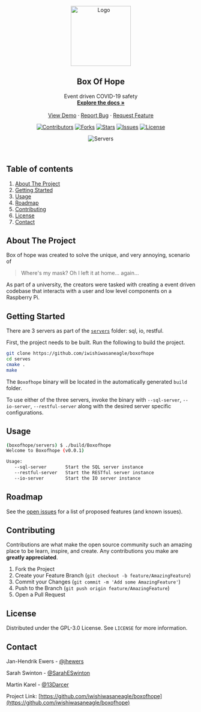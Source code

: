 <!-- PROJECT LOGO -->
<br />
<div align="center">
  <a href="https://boxofhope.co.uk/docs/index.html">
    <img src="https://raw.githubusercontent.com/iwishiwasaneagle/boxofhope/main/images/logo.png" alt="Logo" height="160">
  </a>

  <h2 align="center">Box Of Hope</h2>  
  
  <p align="center">
    Event driven COVID-19 safety
    <br />
    <a href="https://github.com/iwishiwasaneagle/boxofhope/wiki"><strong>Explore the docs »</strong></a>
    <br />
    <br />
    <a href="https://www.boxofhope.co.uk">View Demo</a>
    ·
    <a href="https://github.com/iwishiwasaneagle/boxofhope/issues/new?assignees=&labels=&template=bug_report.md&title=">Report Bug</a>
    ·
    <a href="https://github.com/iwishiwasaneagle/boxofhope/issues/new?assignees=&labels=&template=feature_request.md&title=">Request Feature</a>
  </p>
</div>
<div align="center">
  
[![Contributors](https://img.shields.io/github/contributors/iwishiwasaneagle/boxofhope.svg?style=for-the-badge)](https://github.com/iwishiwasaneagle/boxofhope/graphs/contributors)
[![Forks](https://img.shields.io/github/forks/iwishiwasaneagle/boxofhope.svg?style=for-the-badge)](https://github.com/iwishiwasaneagle/boxofhope/network/members)
[![Stars](https://img.shields.io/github/stars/iwishiwasaneagle/boxofhope.svg?style=for-the-badge)](https://github.com/iwishiwasaneagle/boxofhope/stargazers)
[![Issues](https://img.shields.io/github/issues/iwishiwasaneagle/boxofhope.svg?style=for-the-badge)](https://github.com/iwishiwasaneagle/boxofhope/issues)
[![License](https://img.shields.io/github/license/iwishiwasaneagle/boxofhope.svg?style=for-the-badge)](https://github.com/iwishiwasaneagle/boxofhope/blob/master/LICENSE.txt)
</div>
<div align="center">

![Servers](https://github.com/iwishiwasaneagle/boxofhope/workflows/Servers/badge.svg)
</div>
<br />

<!-- TABLE OF CONTENTS -->
## Table of contents
<ol>
    <li><a href="#about-the-project">About The Project</a></li>
    <li><a href="#getting-started">Getting Started</a></li>
    <li><a href="#usage">Usage</a></li>
    <li><a href="#roadmap">Roadmap</a></li>
    <li><a href="#contributing">Contributing</a></li>
    <li><a href="#license">License</a></li>
    <li><a href="#contact">Contact</a></li>
</ol>



<!-- ABOUT THE PROJECT -->
## About The Project

Box of hope was created to solve the unique, and very annoying, scenario of  

> Where's my mask? Oh I left it at home... again...

As part of a university, the creators were tasked with creating a event driven codebase that interacts with a user and low level components on a Raspberry Pi.



<!-- GETTING STARTED -->
## Getting Started

There are 3 servers as part of the [`servers`](./servers) folder: sql, io, restful.

First, the project needs to be built. Run the following to build the project.

```bash
git clone https://github.com/iwishiwasaneagle/boxofhope
cd serves
cmake .
make
```

The `Boxofhope` binary will be located in the automatically generated `build` folder.

To use either of the three servers, invoke the binary with `--sql-server`, `--io-server`, `--restful-server` along with the desired server specific configurations.




<!-- USAGE EXAMPLES -->
## Usage

```bash
(boxofhope/servers) $ ./build/Boxofhope
Welcome to Boxofhope (v0.0.1)

Usage:
   --sql-server       Start the SQL server instance
   --restful-server   Start the RESTful server instance
   --io-server        Start the IO server instance
```

<!-- ROADMAP -->
## Roadmap

See the [open issues](https://github.com/iwishiwasaneagle/boxofhope/issues?q=is%3Aopen+is%3Aissue+label%3Afeature) for a list of proposed features (and known issues).


<!-- CONTRIBUTING -->
## Contributing

Contributions are what make the open source community such an amazing place to be learn, inspire, and create. Any contributions you make are **greatly appreciated**.

1. Fork the Project
2. Create your Feature Branch (`git checkout -b feature/AmazingFeature`)
3. Commit your Changes (`git commit -m 'Add some AmazingFeature'`)
4. Push to the Branch (`git push origin feature/AmazingFeature`)
5. Open a Pull Request



<!-- LICENSE -->
## License

Distributed under the GPL-3.0 License. See `LICENSE` for more information.



<!-- CONTACT -->
## Contact

Jan-Hendrik Ewers - [@jhewers](https://twitter.com/jhewers)

Sarah Swinton - [@SarahESwinton](https://twitter.com/SarahESwinton)

Martin Karel - [@13Darcer](https://twitter.com/13Darcer)

Project Link: [https://github.com/iwishiwasaneagle/boxofhope](https://github.com/iwishiwasaneagle/boxofhope)
